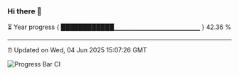 ### Hi there 👋

⏳ Year progress { ████████████▁▁▁▁▁▁▁▁▁▁▁▁▁▁▁▁▁▁ } 42.36 %

---

⏰ Updated on Wed, 04 Jun 2025 15:07:26 GMT

![Progress Bar CI](https://github.com/IshwaranRudhara/GIT-ACTION/workflows/Progress%20Bar%20CI/badge.svg)
